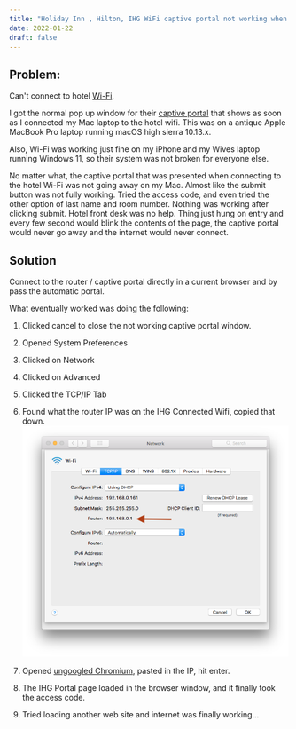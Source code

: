 ```yaml
---
title: "Holiday Inn , Hilton, IHG WiFi captive portal not working when using Apple MacBook Pro "
date: 2022-01-22
draft: false
---
```


## Problem:  

Can't connect to hotel [Wi-Fi](https://en.wikipedia.org/wiki/Wi-Fi).

I got the normal pop up window for their [captive portal](https://en.wikipedia.org/wiki/Captive_portal) that shows as soon as I connected my Mac laptop to the hotel wifi. This was on a antique Apple MacBook Pro laptop running macOS high sierra 10.13.x.

Also, Wi-Fi was working just fine on my iPhone and my Wives laptop running Windows 11, so their system was not broken for everyone else.

No matter what, the captive portal that was presented when connecting to the hotel Wi-Fi was not going away on my Mac. Almost like the submit button was not fully working. Tried the access code, and even tried the other option of last name and room number. Nothing was working after clicking submit. Hotel front desk was no help. Thing just hung on entry and every few second would blink the contents of the page, the captive portal would never go away and the internet would never connect. 

## Solution

Connect to the router / captive portal  directly in a current browser and by pass the automatic portal.

What eventually worked was doing the following:

1. Clicked cancel to close the not working captive portal window.

2. Opened System Preferences 

3. Clicked on Network

4. Clicked on Advanced

5. Clicked the TCP/IP Tab 

6. Found  what the router IP was on the IHG Connected Wifi, copied that down.
    ![image macOS 10.13 System Preferences Network pane showing with red arrow pointing to field Router address ](images/SystemPreferencesNetworkRouteIP.png)

7. Opened [ungoogled Chromium](https://ungoogled-software.github.io/), pasted in the IP, hit enter.

8. The IHG Portal page loaded in the browser window, and it finally took the access code. 

9. Tried loading another web site and internet was finally working...